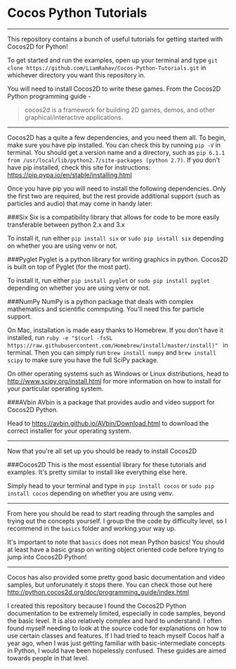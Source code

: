 # Cocos Python Tutorials
------------------------

This repository contains a bunch of useful tutorials for getting started with Cocos2D for Python!

To get started and run the examples, open up your terminal and type `git clone https://github.com/LiamRahav/Cocos-Python-Tutorials.git` in whichever directory you want this repository in.

You will need to install Cocos2D to write these games. From the Cocos2D Python programming guide -
>cocos2d is a framework for building 2D games, demos, and other graphical/interactive applications.

----------------------------------------------------------------------------

Cocos2D has a quite a few dependencies, and you need them all. To begin, make sure you have pip installed. 
You can check this by running `pip -V` in terminal. You should get a version name and a directory, such as 
`pip 6.1.1 from /usr/local/lib/python2.7/site-packages (python 2.7)`. 
If you don't have pip installed, check this site for instructions: https://pip.pypa.io/en/stable/installing.html

Once you have pip you will need to install the following dependencies. Only the first two are required, but the rest provide additional support (such as particles and audio) that may come in handy later: 

###Six
Six is a compatibility library that allows for code to be more easily transferable between python 2.x and 3.x

To install it, run either ```pip install six``` or `sudo pip install six` depending on whether you are using venv or not.

###Pyglet
Pyglet is a python library for writing graphics in python. Cocos2D is built on top of Pyglet (for the most part).

To install it, run either `pip install pyglet` or `sudo pip install pyglet` depending on whether you are using venv or not.

###NumPy
NumPy is a python package that deals with complex mathematics and scientific commputing. You'll need this for particle support.

On Mac, installation is made easy thanks to Homebrew. If you don't have it installed, run `ruby -e "$(curl -fsSL https://raw.githubusercontent.com/Homebrew/install/master/install)"
` in terminal. Then you can simply run `brew install numpy` and `brew install scipy` to make sure you have the full SciPy package.

On other operating systems such as Windows or Linux distributions, head to http://www.scipy.org/install.html for more information on how to install for your particular operating system.

###AVbin
AVbin is a package that provides audio and video support for Cocos2D Python.

Head to https://avbin.github.io/AVbin/Download.html to download the correct installer for your operating system.

----------------------------------------------------------------------------
Now that you're all set up you should be ready to install Cocos2D

###Cocos2D
This is the most essential library for these tutorials and examples. It's pretty similar to install like everything else here.

Simply head to your terminal and type in `pip install cocos` or `sudo pip install cocos` depending on whether you are using venv.

----------------------------------------------------------------------------

From here you should be read to start reading through the samples and trying out the concepts yourself. I group the the code by difficulty level, so I recommend in the `basics` folder and working your way up.

It's important to note that `basics` does not mean Python basics! You should at least have a basic grasp on writing object oriented code before trying to jump into Cocos2D Python!

-------------------------------------------------------------

Cocos has also provided some pretty good basic documentation and video samples, but unforunately it stops there. You can check those out here http://python.cocos2d.org/doc/programming_guide/index.html

I created this repository because I found the Cocos2D Python documentation to be extremely limited, especially in code samples, beyond the basic level. It is also relatively complex and hard to understand. I often found myself needing to look at the source code for explanations on how to use certain classes and features. 
If I had tried to teach myself Cocos half a year ago, when I was just getting familiar with basic-intermediate concepts in Python, I would have been hopelessly confused. These guides are aimed towards people in that level.

